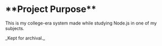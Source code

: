 <h1>**Project Purpose**</h1>
<p>This is my college-era system made while studying Node.js in one of my subjects.</p>
<p>_Kept for archival._</p>
